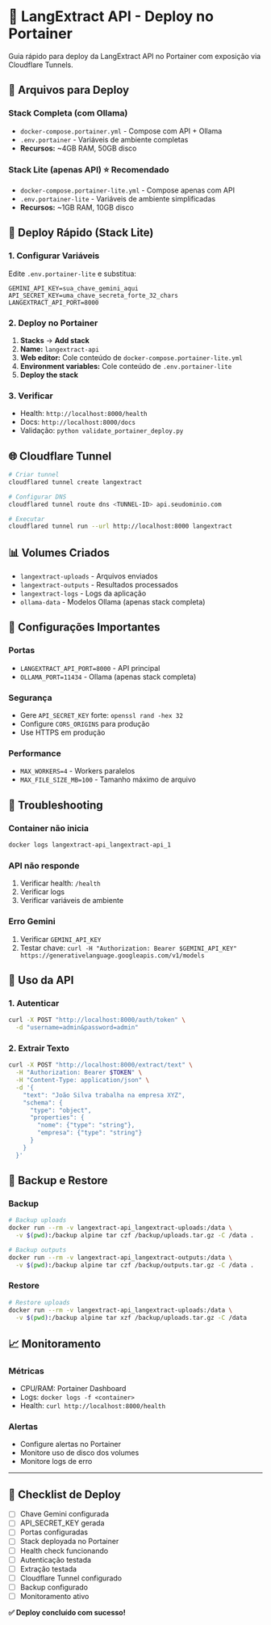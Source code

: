 # 🐳 LangExtract API - Deploy no Portainer

Guia rápido para deploy da LangExtract API no Portainer com exposição via Cloudflare Tunnels.

## 📁 Arquivos para Deploy

### Stack Completa (com Ollama)
- `docker-compose.portainer.yml` - Compose com API + Ollama
- `.env.portainer` - Variáveis de ambiente completas
- **Recursos:** ~4GB RAM, 50GB disco

### Stack Lite (apenas API) ⭐ **Recomendado**
- `docker-compose.portainer-lite.yml` - Compose apenas com API
- `.env.portainer-lite` - Variáveis de ambiente simplificadas
- **Recursos:** ~1GB RAM, 10GB disco

## 🚀 Deploy Rápido (Stack Lite)

### 1. Configurar Variáveis
Edite `.env.portainer-lite` e substitua:
```env
GEMINI_API_KEY=sua_chave_gemini_aqui
API_SECRET_KEY=uma_chave_secreta_forte_32_chars
LANGEXTRACT_API_PORT=8000
```

### 2. Deploy no Portainer
1. **Stacks** → **Add stack**
2. **Name:** `langextract-api`
3. **Web editor:** Cole conteúdo de `docker-compose.portainer-lite.yml`
4. **Environment variables:** Cole conteúdo de `.env.portainer-lite`
5. **Deploy the stack**

### 3. Verificar
- Health: `http://localhost:8000/health`
- Docs: `http://localhost:8000/docs`
- Validação: `python validate_portainer_deploy.py`

## 🌐 Cloudflare Tunnel

```bash
# Criar tunnel
cloudflared tunnel create langextract

# Configurar DNS
cloudflared tunnel route dns <TUNNEL-ID> api.seudominio.com

# Executar
cloudflared tunnel run --url http://localhost:8000 langextract
```

## 📊 Volumes Criados

- `langextract-uploads` - Arquivos enviados
- `langextract-outputs` - Resultados processados
- `langextract-logs` - Logs da aplicação
- `ollama-data` - Modelos Ollama (apenas stack completa)

## 🔧 Configurações Importantes

### Portas
- `LANGEXTRACT_API_PORT=8000` - API principal
- `OLLAMA_PORT=11434` - Ollama (apenas stack completa)

### Segurança
- Gere `API_SECRET_KEY` forte: `openssl rand -hex 32`
- Configure `CORS_ORIGINS` para produção
- Use HTTPS em produção

### Performance
- `MAX_WORKERS=4` - Workers paralelos
- `MAX_FILE_SIZE_MB=100` - Tamanho máximo de arquivo

## 🚨 Troubleshooting

### Container não inicia
```bash
docker logs langextract-api_langextract-api_1
```

### API não responde
1. Verificar health: `/health`
2. Verificar logs
3. Verificar variáveis de ambiente

### Erro Gemini
1. Verificar `GEMINI_API_KEY`
2. Testar chave: `curl -H "Authorization: Bearer $GEMINI_API_KEY" https://generativelanguage.googleapis.com/v1/models`

## 📝 Uso da API

### 1. Autenticar
```bash
curl -X POST "http://localhost:8000/auth/token" \
  -d "username=admin&password=admin"
```

### 2. Extrair Texto
```bash
curl -X POST "http://localhost:8000/extract/text" \
  -H "Authorization: Bearer $TOKEN" \
  -H "Content-Type: application/json" \
  -d '{
    "text": "João Silva trabalha na empresa XYZ",
    "schema": {
      "type": "object",
      "properties": {
        "nome": {"type": "string"},
        "empresa": {"type": "string"}
      }
    }
  }'
```

## 🔄 Backup e Restore

### Backup
```bash
# Backup uploads
docker run --rm -v langextract-api_langextract-uploads:/data \
  -v $(pwd):/backup alpine tar czf /backup/uploads.tar.gz -C /data .

# Backup outputs
docker run --rm -v langextract-api_langextract-outputs:/data \
  -v $(pwd):/backup alpine tar czf /backup/outputs.tar.gz -C /data .
```

### Restore
```bash
# Restore uploads
docker run --rm -v langextract-api_langextract-uploads:/data \
  -v $(pwd):/backup alpine tar xzf /backup/uploads.tar.gz -C /data
```

## 📈 Monitoramento

### Métricas
- CPU/RAM: Portainer Dashboard
- Logs: `docker logs -f <container>`
- Health: `curl http://localhost:8000/health`

### Alertas
- Configure alertas no Portainer
- Monitore uso de disco dos volumes
- Monitore logs de erro

---

## 🎯 Checklist de Deploy

- [ ] Chave Gemini configurada
- [ ] API_SECRET_KEY gerada
- [ ] Portas configuradas
- [ ] Stack deployada no Portainer
- [ ] Health check funcionando
- [ ] Autenticação testada
- [ ] Extração testada
- [ ] Cloudflare Tunnel configurado
- [ ] Backup configurado
- [ ] Monitoramento ativo

**✅ Deploy concluído com sucesso!**